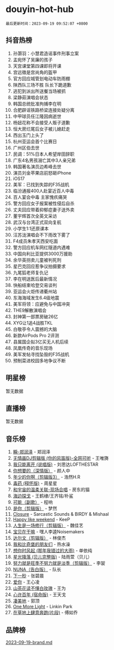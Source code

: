 # douyin-hot-hub

`最后更新时间：2023-09-19 09:52:07 +0800`

## 抖音热榜

1. 孙灏羽：小慧君造谣事件刑事立案
1. 孟宛怀了吴廉的孩子
1. 天宫课堂第四课即将开课
1. 宫远徵是宫尚角的盔甲
1. 官方回应城管划电动车防雨棚
1. 陕西队三场不胜 队长下跪道歉
1. 逃犯到派出所送餐当场被抓
1. 梁静茹演唱会状态
1. 韩国总统批准拘捕李在明
1. 合肥辟谣铁路桥梁连接处疑分离
1. 中甲球员任江隆因病逝世
1. 杨妞花称不会接受人贩子道歉
1. 恒大房烂尾后女子被儿媳赶走
1. 西出玉门上头了
1. 杭州亚运会首个比赛日
1. 广州区伯去世
1. 民调：51%日本人希望岸田辞职
1. 广东4名男孩溺亡其中3人亲兄弟
1. 韩国著名演员边希峰去世
1. 演员刘金苹果店前怒砸iPhone
1. iOS17
1. 美军：已找到失踪的F35战机
1. 临汾通报400人赴宴近百人中毒
1. 百人宴会中毒 主家愧疚痛哭
1. 警方回应女子报案被性侵后自杀
1. 丈夫回应带着抑郁症妻子送外卖
1. 董宇辉首次全英文采访
1. 武汉与台湾正式双向复航
1. 小学生1:1还原课本
1. 汪苏泷演唱会不下雨改下雾了
1. F4成员朱孝天西安吃面
1. 警方回应机车网红隧道内遇难
1. 中国向利比亚提供3000万援助
1. 余华英拐卖儿童被判死刑
1. 星巴克回应惹争议拍摄要求
1. 九尾狐老师复仇记
1. 李在明送医后最新情况
1. 快船结束哈登交易谈判
1. 亚运会火炬传递衢州站
1. 东海海域发生6.4级地震
1. 美军将领：应避免与中国冲突
1. THE9解散演唱会
1. 封神第一部票房破26亿
1. XYG让1追4战胜TKL
1. 白敬亭令人震撼的大脑
1. 新款AirPods Pro 2评测
1. 县属国企拟3亿买无人机后续
1. 凤凰传奇的音乐现场
1. 美军发帖寻找坠毁的F35战机
1. 预制菜进校园多地争议不断

## 明星榜

暂无数据

## 直播榜

暂无数据

## 音乐榜

1. [瞬-郑润泽](https://sf3-cdn-tos.douyinstatic.com/obj/tos-cn-ve-2774/oYXHIohzvbNAzBhHgyksWpRM4bfkDsBdBDAynw) - 郑润泽
1. [无情画DJ剪辑版 (你的风笛版)-全网可听](https://sf3-cdn-tos.douyinstatic.com/obj/tos-cn-ve-2774/oAjAQCzkfhUUdip24sc3BAIW1NyIMoFNwyMS8h) - 王唯旖
1. [我只能离开 (说唱版)](https://sf3-cdn-tos.douyinstatic.com/obj/tos-cn-ve-2774/oA7eutBAQjZQDuej2bOyxYUvk6PSqnYx8TDgCB) - 刘思达LOFTHESTAR
1. [你想要的（深情版）](https://sf6-cdn-tos.douyinstatic.com/obj/tos-cn-ve-2774/oIMnk8GFpoYUtBP39qsBLeMCDPQxxYcI4gbeZS) - 颜人中
1. [年少的你啊（剪辑版3）](https://sf3-cdn-tos.douyinstatic.com/obj/tos-cn-ve-2774/oo2vDGhzyAtN1QLfh5k1iBIpWAv2NOZQysM5tK) - 浩然H.R
1. [毒药 (释怀版)](https://sf3-cdn-tos.douyinstatic.com/obj/tos-cn-ve-2774/oYILMEAzspdZBIzy4frJNB8ZHPHWAhiwowd4Ad) - 周星星
1. [和宇宙的温柔关联-现场合唱](https://sf6-cdn-tos.douyinstatic.com/obj/tos-cn-ve-2774/o0hONGDYQBgk0e5bqDeQOonVmncA6tC2nBwZLT) - 房东的猫
1. [海边探戈](https://sf6-cdn-tos.douyinstatic.com/obj/tos-cn-ve-2774/os9gE0VQCGqt6VQkZDyBBYvfSDY0QFe3vVmubn) - 王鹤棣/王齐铭/朴鲨
1. [可能（副歌）](https://sf6-cdn-tos.douyinstatic.com/obj/tos-cn-ve-2774/cde1731888894259b333569393c2fb51) - 程响
1. [是你（剪辑版）](https://sf6-cdn-tos.douyinstatic.com/obj/tos-cn-ve-2774/46019dae783c4c969944217fe1cfafc4) - 梦然
1. [Closure](https://sf3-cdn-tos.douyinstatic.com/obj/tos-cn-ve-2774/84f7422b29f94b78a5f3b0386275db35) - Sarcastic Sounds & BIRDY & Mishaal
1. [Happy like weekend](https://sf6-cdn-tos.douyinstatic.com/obj/tos-cn-ve-2774/o0OfAnfYcF4hwK8mwGGQx597Wf1QAOb9KehnDk) - KeeP
1. [人生是一场修行（剪辑版）](https://sf6-cdn-tos.douyinstatic.com/obj/tos-cn-ve-2774/o0sAifg0HRuNkBG4VyVJBzh0UdIWMRjxzm0zhQ) - 魏佳艺
1. [宝贝在干嘛](https://sf6-cdn-tos.douyinstatic.com/obj/tos-cn-ve-2774/okW4hBCfJI5B2ZEgTCtikhMW7IafzNrBQIYkpJ) - 嘿人李逵Noisemakers
1. [达尔文（剪辑版）](https://sf3-cdn-tos.douyinstatic.com/obj/tos-cn-ve-2774/oQuPQQmEgnCeZsgKQ78VBZjNVtegzBGpoSbQPD) - 林俊杰
1. [我和比奇堡的朋友们](https://sf3-cdn-tos.douyinstatic.com/obj/tos-cn-ve-2774/f0505db981ea4a6d91453a15924a82aa) - 热水澡
1. [想你时风起 (那年我错过的大雨)](https://sf3-cdn-tos.douyinstatic.com/obj/tos-cn-ve-2774/ooR7G8ftDMzIgnxa0HbReM4CZ74qknQABLtHB1) - 单依纯
1. [星光降落 (贝儿完整版)](https://sf3-cdn-tos.douyinstatic.com/obj/tos-cn-ve-2774/okwB9hAwyAtsFFkFBzAX1hOOfQuIoMNs0W2Mwr) - 陆雨萱（贝儿）
1. [努力就是旺季不努力就是淡季（剪辑版）](https://sf6-cdn-tos.douyinstatic.com/obj/tos-cn-ve-2774/o4dAb7kbHfZCDv9tePCcuQYnpgyClTtB2Fb7vA) - 李袈
1. [NUNA（告白版）](https://sf3-cdn-tos.douyinstatic.com/obj/tos-cn-ve-2774/a65828cbd8ce41a78a430a58b49f4feb) - 队长
1. [下一秒](https://sf3-cdn-tos.douyinstatic.com/obj/tos-cn-ve-2774/16eedda97153423db2501ff6373be86a) - 张碧晨
1. [爱你](https://sf3-cdn-tos.douyinstatic.com/obj/tos-cn-ve-2774/738d8b240f1e4519b44cf31c84e02e24) - 王心凌
1. [山茶花读不懂白玫瑰](https://sf6-cdn-tos.douyinstatic.com/obj/tos-cn-ve-2774/osfn8B7DktrRHEPJgPCfDbw7QDQEkwC16BxZg9) - 王为
1. [心许百年 (宿命版)](https://sf3-cdn-tos.douyinstatic.com/obj/tos-cn-ve-2774/oM4tBu7QOMCTVT7rK1Pe5NHGFghPMBzykI9ZBf) - 王天戈
1. [凄美地](https://sf3-cdn-tos.douyinstatic.com/obj/tos-cn-ve-2774/oshF4RgFMhmTSa4jCaHNUXI0NetFtBBQBzBZdf) - 郭顶
1. [One More Light](https://sf6-cdn-tos.douyinstatic.com/obj/tos-cn-ve-2774/okIBCInhecoGOE5h6ZvqCBYtfXCIMQEbgkRKgD) - Linkin Park
1. [在草地上肆意奔跑(片段)](https://sf6-cdn-tos.douyinstatic.com/obj/tos-cn-ve-2774/8831d494742f45dabdfa8adb8b817259) - 傅如乔

## 品牌榜

[2023-09-19-brand.md](2023-09-19-brand.md)
